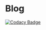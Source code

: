 # Blog
[![Codacy Badge](https://app.codacy.com/project/badge/Grade/378d4ab88cb64addb3f8948f9bd5f7a6)](https://www.codacy.com/gh/mathias73/Blog/dashboard?utm_source=github.com&amp;utm_medium=referral&amp;utm_content=mathias73/Blog&amp;utm_campaign=Badge_Grade)
